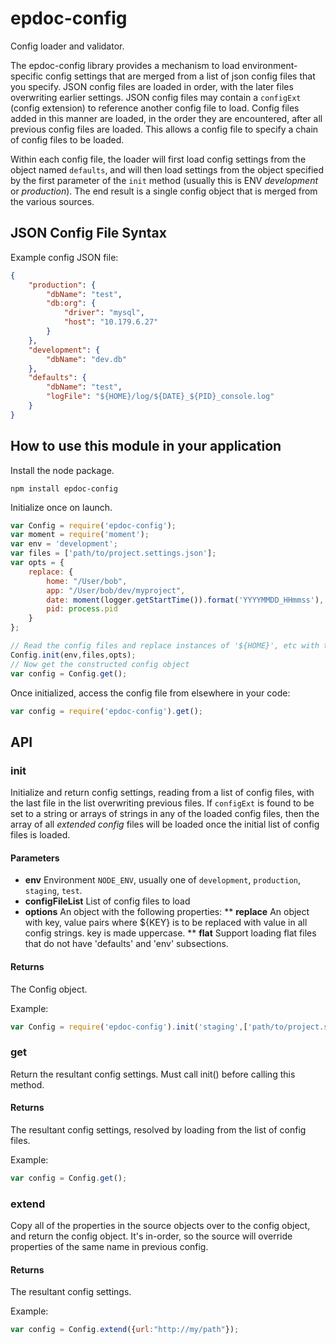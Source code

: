 # epdoc-config #

Config loader and validator.

The epdoc-config library provides a mechanism to load environment-specific config settings
that are merged from a list of json config files that you specify.
JSON config files are loaded in order, with the later files
overwriting earlier settings. JSON config files may contain a ```configExt``` (config extension)
to reference another config file to load.
Config files added in this manner are loaded, in the order they are encountered, after all previous
config files are loaded. This allows a config file to specify a chain of config files to be loaded.

Within each config file, the loader will first load config settings
from the object named ```defaults```, and will then load settings from the object specified
by the first parameter of the ```init``` method (usually this is ENV _development_ or _production_).
The end result is a single config object that is merged from the various sources.

## JSON Config File Syntax ##

Example config JSON file:

```json
{
	"production": {
		"dbName": "test",
		"db:org": {
 			"driver": "mysql",
 			"host": "10.179.6.27"
 		}
	},
	"development": {
		"dbName": "dev.db"
	},
	"defaults": {
		"dbName": "test",
		"logFile": "${HOME}/log/${DATE}_${PID}_console.log"
	}
}
```

## How to use this module in your application ##

Install the node package.

```
npm install epdoc-config
```

Initialize once on launch.

```javascript
var Config = require('epdoc-config');
var moment = require('moment');
var env = 'development';
var files = ['path/to/project.settings.json'];
var opts = {
    replace: {
        home: "/User/bob",
        app: "/User/bob/dev/myproject",
        date: moment(logger.getStartTime()).format('YYYYMMDD_HHmmss'),
        pid: process.pid
    }
};

// Read the config files and replace instances of '${HOME}', etc with the values in opts.replace 
Config.init(env,files,opts);
// Now get the constructed config object
var config = Config.get();
```


Once initialized, access the config file from elsewhere in your code:

```javascript
var config = require('epdoc-config').get();
```

## API ##

### init ###

Initialize and return config settings, reading from a list of config files, with the last
file in the list overwriting previous files.
If ```configExt``` is found to be set to a string or arrays of strings in any of the loaded config files,
then the array of all _extended config_ files will be loaded once the initial list of config files is loaded.

#### Parameters ####

* __env__ Environment ```NODE_ENV```, usually one of ```development```, ```production```, ```staging```, ```test```.
* __configFileList__ List of config files to load
* __options__ An object with the following properties:
** __replace__ An object with key, value pairs where ${KEY} is to be replaced with value in all config strings. key is made uppercase.
** __flat__ Support loading flat files that do not have 'defaults' and 'env' subsections.


#### Returns #####

The Config object.

Example:

```javascript
var Config = require('epdoc-config').init('staging',['path/to/project.settings.json']);
```

### get ###

Return the resultant config settings. Must call init() before calling this method.

#### Returns #####

The resultant config settings, resolved by loading from the list of config files.

Example:

```javascript
var config = Config.get();
```

### extend ###

Copy all of the properties in the source objects over to the config object, and return the config object. 
It's in-order, so the source will override properties of the same name in previous config.

#### Returns #####

The resultant config settings.

Example:

```javascript
var config = Config.extend({url:"http://my/path"});
```

